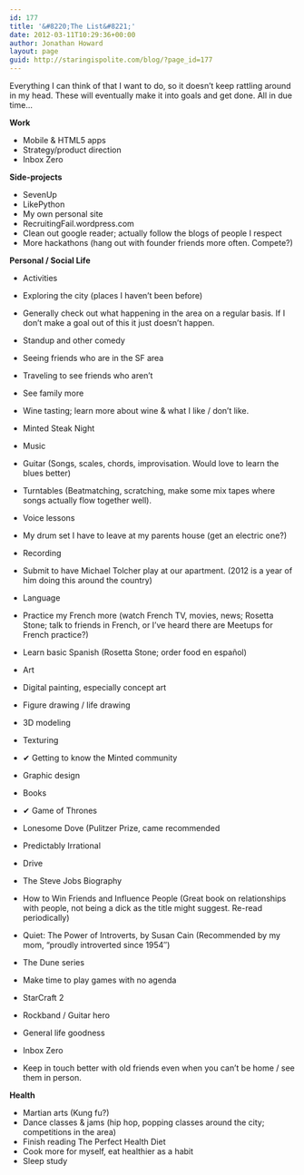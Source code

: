 ```yaml
---
id: 177
title: '&#8220;The List&#8221;'
date: 2012-03-11T10:29:36+00:00
author: Jonathan Howard
layout: page
guid: http://staringispolite.com/blog/?page_id=177
---
```

Everything I can think of that I want to do, so it doesn&#8217;t keep rattling around in my head. These will eventually make it into goals and get done. All in due time&#8230;

**Work**

  * Mobile &#038; HTML5 apps
  * Strategy/product direction
  * Inbox Zero

**Side-projects**

  * SevenUp
  * LikePython
  * My own personal site
  * RecruitingFail.wordpress.com
  * Clean out google reader; actually follow the blogs of people I respect
  * More hackathons (hang out with founder friends more often. Compete?)

**Personal / Social Life**

  * Activities
  * Exploring the city (places I haven&#8217;t been before)
  * Generally check out what happening in the area on a regular basis. If I don&#8217;t make a goal out of this it just doesn&#8217;t happen.
  * Standup and other comedy
  * Seeing friends who are in the SF area
  * Traveling to see friends who aren&#8217;t
  * See family more
  * Wine tasting; learn more about wine & what I like / don&#8217;t like.
  * Minted Steak Night

  * Music
  * Guitar (Songs, scales, chords, improvisation. Would love to learn the blues better)
  * Turntables (Beatmatching, scratching, make some mix tapes where songs actually flow together well).
  * Voice lessons
  * My drum set I have to leave at my parents house (get an electric one?)
  * Recording
  * Submit to have Michael Tolcher play at our apartment. (2012 is a year of him doing this around the country)

  * Language
  * Practice my French more (watch French TV, movies, news; Rosetta Stone; talk to friends in French, or I&#8217;ve heard there are Meetups for French practice?)
  * Learn basic Spanish (Rosetta Stone; order food en español)

  * Art
  * Digital painting, especially concept art
  * Figure drawing / life drawing
  * 3D modeling
  * Texturing
  * ✔ Getting to know the Minted community
  * Graphic design

  * Books
  * ✔ Game of Thrones
  * Lonesome Dove (Pulitzer Prize, came recommended
  * Predictably Irrational
  * Drive
  * The Steve Jobs Biography
  * How to Win Friends and Influence People (Great book on relationships with people, not being a dick as the title might suggest. Re-read periodically)
  * Quiet: The Power of Introverts, by Susan Cain (Recommended by my mom, &#8220;proudly introverted since 1954&#8243;)
  * The Dune series

  * Make time to play games with no agenda
  * StarCraft 2
  * Rockband / Guitar hero

  * General life goodness
  * Inbox Zero
  * Keep in touch better with old friends even when you can&#8217;t be home / see them in person.

**Health**

  * Martian arts (Kung fu?)
  * Dance classes & jams (hip hop, popping classes around the city; competitions in the area)
  * Finish reading The Perfect Health Diet
  * Cook more for myself, eat healthier as a habit
  * Sleep study